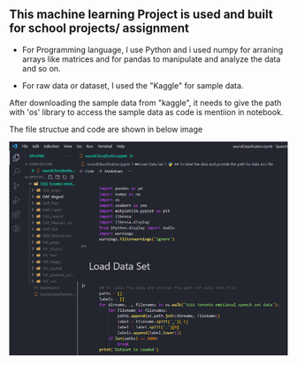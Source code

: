 ## This machine learning Project is used and built for school projects/ assignment 

- For Programming language, I use Python and i used numpy for arraning arrays like matrices and for pandas to manipulate and analyze the data and so on. 

- For raw data or dataset, I used the "Kaggle" for sample data.

After downloading the sample data from "kaggle", it needs to give the path with 'os' library to access the sample data as code is mentiion in notebook.

The file structue and code are shown in below image

![Alt Text](image.PNG)